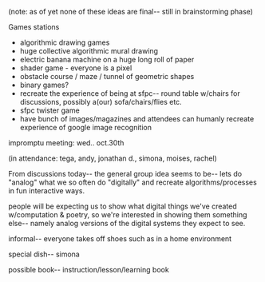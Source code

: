 
(note: as of yet none of these ideas are final-- still in brainstorming phase)

Games stations

*   algorithmic drawing games
*   huge collective algorithmic mural drawing
*   electric banana machine on a huge long roll of paper
*   shader game - everyone is a pixel 
*   obstacle course / maze / tunnel of geometric shapes
*   binary games?
*   recreate the experience of being at sfpc-- round table w/chairs for discussions, possibly a(our) sofa/chairs/flies etc.
*   sfpc twister game
*   have bunch of images/magazines and attendees can humanly recreate experience of google image recognition

impromptu meeting: wed.. oct.30th

(in attendance: tega, andy, jonathan d., simona, moises, rachel)

From discussions today-- the general group idea seems to be-- lets do "analog" what we so often do "digitally" and recreate algorithms/processes in fun interactive ways.

people will be expecting us to show what digital things we've created w/computation & poetry, so we're interested in showing them something else-- namely analog versions of the digital systems they expect to see.

informal-- everyone takes off shoes such as in a home environment

special dish-- simona

possible book-- instruction/lesson/learning book
